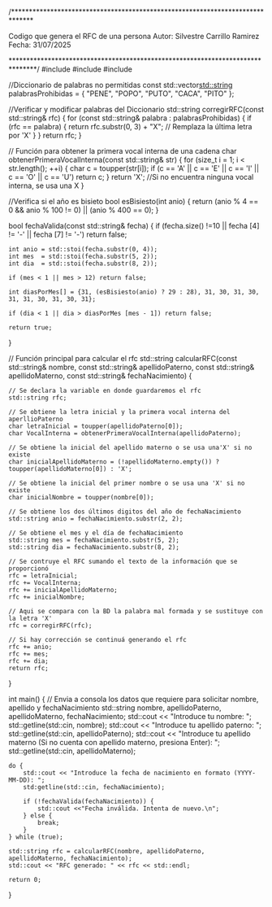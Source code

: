 /******************************************************************************

Codigo que genera el RFC de una persona
Autor: Silvestre Carrillo Ramirez
Fecha: 31/07/2025

*******************************************************************************/
#include <iostream>
#include <vector>
#include <string>

//Diccionario de palabras no permitidas
const std::vector<std::string> palabrasProhibidas = {
    "PENE", "POPO", "PUTO", "CACA", "PITO" 
};

//Verificar y modificar palabras del Diccionario
std::string corregirRFC(const std::string& rfc) {
    for (const std::string& palabra : palabrasProhibidas) {
        if (rfc == palabra) {
            return rfc.substr(0, 3) + "X"; // Remplaza la última letra por 'X'
        }
    }
    return rfc;
}

// Función para obtener la primera vocal interna de una cadena
char obtenerPrimeraVocalInterna(const std::string& str) {
    for (size_t i = 1; i < str.length(); ++i) {
        char c = toupper(str[i]);
        if (c == 'A' || c == 'E' || c == 'I' || c == 'O' || c == 'U')
        return c;
    }
    return 'X'; //Si no encuentra ninguna vocal interna, se usa una X
}

//Verifica si el año es bisieto
bool esBisiesto(int anio) {
    return (anio % 4 == 0 && anio % 100 != 0) || (anio % 400 == 0);
}

bool fechaValida(const std::string& fecha) {
    if (fecha.size() !=10 || fecha [4] != '-' || fecha [7] != '-')
        return false;
    
    int anio = std::stoi(fecha.substr(0, 4));
    int mes  = std::stoi(fecha.substr(5, 2));
    int dia  = std::stoi(fecha.substr(8, 2));
    
    if (mes < 1 || mes > 12) return false;
    
    int diasPorMes[] = {31, (esBisiesto(anio) ? 29 : 28), 31, 30, 31, 30, 31, 31, 30, 31, 30, 31};

    if (dia < 1 || dia > diasPorMes [mes - 1]) return false;
    
    return true;
}


// Función principal para calcular el rfc
std::string calcularRFC(const std::string& nombre, 
                        const std::string& apellidoPaterno, 
                        const std::string& apellidoMaterno, 
                        const std::string& fechaNacimiento) {
    
    // Se declara la variable en donde guardaremos el rfc
    std::string rfc;
    
    // Se obtiene la letra inicial y la primera vocal interna del aperllioPaterno
    char letraInicial = toupper(apellidoPaterno[0]);
    char VocalInterna = obtenerPrimeraVocalInterna(apellidoPaterno);
    
    // Se obtiene la inicial del apellido materno o se usa una'X' si no existe
    char inicialApellidoMaterno = (!apellidoMaterno.empty()) ? toupper(apellidoMaterno[0]) : 'X';
    
    // Se obtiene la inicial del primer nombre o se usa una 'X' si no existe
    char inicialNombre = toupper(nombre[0]);
    
    // Se obtiene los dos últimos digitos del año de fechaNacimiento
    std::string anio = fechaNacimiento.substr(2, 2);
    
    // Se obtiene el mes y el día de fechaNacimiento
    std::string mes = fechaNacimiento.substr(5, 2);
    std::string dia = fechaNacimiento.substr(8, 2);
    
    // Se contruye el RFC sumando el texto de la información que se proporcionó
    rfc = letraInicial;
    rfc += VocalInterna;
    rfc += inicialApellidoMaterno;
    rfc += inicialNombre;
    
    // Aqui se compara con la BD la palabra mal formada y se sustituye con la letra 'X'
    rfc = corregirRFC(rfc);
    
    // Si hay corrección se continuá generando el rfc
    rfc += anio;
    rfc += mes;
    rfc += dia;
    return rfc;
}

int main() {
    // Envia a consola los datos que requiere para solicitar nombre, apellido y fechaNacimiento
    std::string nombre, apellidoPaterno, apellidoMaterno, fechaNacimiento;
    std::cout << "Introduce tu nombre: ";
    std::getline(std::cin, nombre);
    std::cout << "Introduce tu apellido paterno: ";
    std::getline(std::cin, apellidoPaterno);
    std::cout << "Introduce tu apellido materno (Si no cuenta con apellido materno, presiona Enter): ";
    std::getline(std::cin, apellidoMaterno);
    
    do {
        std::cout << "Introduce la fecha de nacimiento en formato (YYYY-MM-DD): ";
        std:getline(std::cin, fechaNacimiento);
        
        if (!fechaValida(fechaNacimiento)) {
            std::cout <<"Fecha inválida. Intenta de nuevo.\n";
        } else {
            break;
        }
    } while (true);
    
    std::string rfc = calcularRFC(nombre, apellidoPaterno, apellidoMaterno, fechaNacimiento);
    std::cout << "RFC generado: " << rfc << std::endl;
    
    return 0;
}



